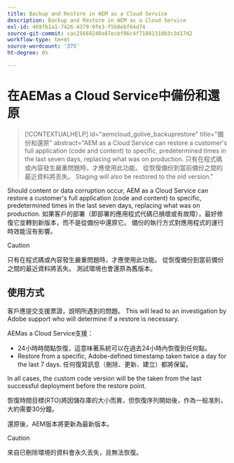 ```yaml
---
title: Backup and Restore in AEM as a Cloud Service
description: Backup and Restore in AEM as a Cloud Service
exl-id: 469fb1a1-7426-4379-9fe3-f5b0ebf64d74
source-git-commit: cac25668240a87ecbf86c4f71881310b3c3d17d2
workflow-type: tm+mt
source-wordcount: '375'
ht-degree: 0%

---
```


# 在AEMas a Cloud Service中備份和還原

>[!CONTEXTUALHELP]
>id="aemcloud_golive_backuprestore"
>title="備份和還原"
>abstract="AEM as a Cloud Service can restore a customer&#39;s full application (code and content) to specific, predetermined times in the last seven days, replacing what was on production. 只有在程式碼或內容發生嚴重問題時，才應使用此功能。 從恢復備份到當前備份之間的最近資料將丟失。 Staging will also be restored to the old version."

Should content or data corruption occur, AEM as a Cloud Service can restore a customer&#39;s full application (code and content) to specific, predetermined times in the last seven days, replacing what was on production.
如果客戶的部署（即部署的應用程式代碼已損壞或有故障），最好修復它並轉到新版本，而不是從備份中還原它。 備份的執行方式對應用程式的運行時效能沒有影響。

>[!CAUTION]
>
>只有在程式碼或內容發生嚴重問題時，才應使用此功能。 從恢復備份到當前備份之間的最近資料將丟失。 測試環境也會還原為舊版本。

## 使用方式

客戶應提交支援票證，說明所遇到的問題。 This will lead to an investigation by Adobe support who will determine if a restore is necessary.

AEMas a Cloud Service支援：

* 24小時時間點恢復，這意味著系統可以在過去24小時內恢復到任何點。
* Restore from a specific, Adobe-defined timestamp taken twice a day for the last 7 days.  任何復寫訊息（刪除、更新、建立）都將保留。

In all cases, the custom code version will be the taken from the last successful deployment before the restore point.

恢復時間目標(RTO)將因儲存庫的大小而異，但恢復序列開始後，作為一般准則，大約需要30分鐘。

還原後，AEM版本將更新為最新版本。

>[!CAUTION]
>
>來自已刪除環境的資料會永久丟失，且無法恢復。
